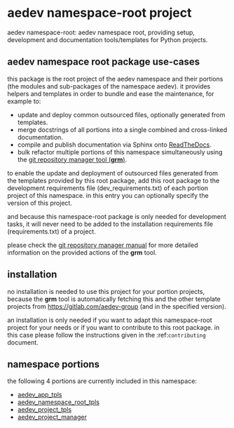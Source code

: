 <!-- THIS FILE IS EXCLUSIVELY MAINTAINED by the project aedev.namespace_root_tpls v0.3.21 -->
# __aedev__ namespace-root project

aedev namespace-root: aedev namespace root, providing setup, development and documentation tools/templates for Python projects.


## aedev namespace root package use-cases

this package is the root project of the aedev namespace and their portions (the modules
and sub-packages of the namespace aedev). it provides helpers and templates in order to
bundle and ease the maintenance, for example to:

* update and deploy common outsourced files, optionally generated from templates.
* merge docstrings of all portions into a single combined and cross-linked documentation.
* compile and publish documentation via Sphinx onto [ReadTheDocs](https://aedev.readthedocs.io "aedev on RTD").
* bulk refactor multiple portions of this namespace simultaneously using the
  [git repository manager tool (__grm__)](https://gitlab.com/aedev-group/aedev_git_repo_manager).

to enable the update and deployment of outsourced files generated from the templates provided by
this root package, add this root package to the development requirements file (dev_requirements.txt)
of each portion project of this namespace. in this entry you can optionally specify the version of
this project.

and because this namespace-root package is only needed for development tasks, it will never need to
be added to the installation requirements file (requirements.txt) of a project.

please check the [git repository manager manual](
https://aedev.readthedocs.io/en/latest/man/git_repo_manager.html "git_repo_manager manual")
for more detailed information on the provided actions of the __grm__ tool.


## installation

no installation is needed to use this project for your portion projects, because the __grm__ tool is
automatically fetching this and the other template projects from https://gitlab.com/aedev-group (and
in the specified version).

an installation is only needed if you want to adapt this namespace-root project for your needs or if you want
to contribute to this root package. in this case please follow the instructions given in the
:ref:`contributing` document.


## namespace portions

the following 4 portions are currently included in this namespace:

* [aedev_app_tpls](https://pypi.org/project/aedev_app_tpls "aedev namespace portion aedev_app_tpls")
* [aedev_namespace_root_tpls](https://pypi.org/project/aedev_namespace_root_tpls "aedev namespace portion aedev_namespace_root_tpls")
* [aedev_project_tpls](https://pypi.org/project/aedev_project_tpls "aedev namespace portion aedev_project_tpls")
* [aedev_project_manager](https://pypi.org/project/aedev_project_manager "aedev namespace portion aedev_project_manager")
